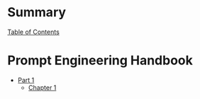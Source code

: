 # Summary

[Table of Contents](./TOC.md)

# Prompt Engineering Handbook

- [Part 1](./part_1.md)
    - [Chapter 1](./chapter_1.md)